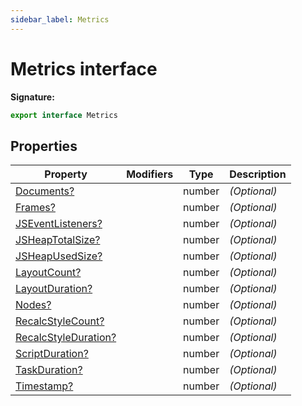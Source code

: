 ```yaml
---
sidebar_label: Metrics
---
```


# Metrics interface

**Signature:**

```typescript
export interface Metrics
```

## Properties

| Property                                                           | Modifiers | Type   | Description       |
| ------------------------------------------------------------------ | --------- | ------ | ----------------- |
| [Documents?](./puppeteer.metrics.documents.md)                     |           | number | <i>(Optional)</i> |
| [Frames?](./puppeteer.metrics.frames.md)                           |           | number | <i>(Optional)</i> |
| [JSEventListeners?](./puppeteer.metrics.jseventlisteners.md)       |           | number | <i>(Optional)</i> |
| [JSHeapTotalSize?](./puppeteer.metrics.jsheaptotalsize.md)         |           | number | <i>(Optional)</i> |
| [JSHeapUsedSize?](./puppeteer.metrics.jsheapusedsize.md)           |           | number | <i>(Optional)</i> |
| [LayoutCount?](./puppeteer.metrics.layoutcount.md)                 |           | number | <i>(Optional)</i> |
| [LayoutDuration?](./puppeteer.metrics.layoutduration.md)           |           | number | <i>(Optional)</i> |
| [Nodes?](./puppeteer.metrics.nodes.md)                             |           | number | <i>(Optional)</i> |
| [RecalcStyleCount?](./puppeteer.metrics.recalcstylecount.md)       |           | number | <i>(Optional)</i> |
| [RecalcStyleDuration?](./puppeteer.metrics.recalcstyleduration.md) |           | number | <i>(Optional)</i> |
| [ScriptDuration?](./puppeteer.metrics.scriptduration.md)           |           | number | <i>(Optional)</i> |
| [TaskDuration?](./puppeteer.metrics.taskduration.md)               |           | number | <i>(Optional)</i> |
| [Timestamp?](./puppeteer.metrics.timestamp.md)                     |           | number | <i>(Optional)</i> |
